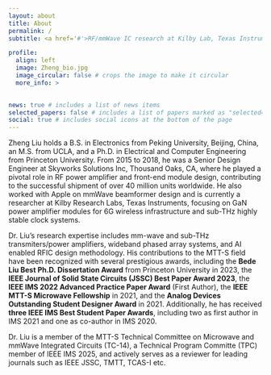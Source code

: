```yaml
---
layout: about
title: About
permalink: /
subtitle: <a href='#'>RF/mmWave IC research at Kilby Lab, Texas Instruments</a>. Ph.D at Princeton University, B.S at Peking University

profile:
  align: left
  image: Zheng_bio.jpg
  image_circular: false # crops the image to make it circular
  more_info: >
    

news: true # includes a list of news items
selected_papers: false # includes a list of papers marked as "selected={true}"
social: true # includes social icons at the bottom of the page
---
```



Zheng Liu holds a B.S. in Electronics from Peking University, Beijing, China, an M.S. from UCLA, and a Ph.D. in Electrical and Computer Engineering from Princeton University. From 2015 to 2018, he was a Senior Design Engineer at Skyworks Solutions Inc, Thousand Oaks, CA, where he played a pivotal role in RF power amplifier and front-end module design, contributing to the successful shipment of over 40 million units worldwide. He also worked with Apple on mmWave beamformer design and is currently a researcher at Kilby Research Labs, Texas Instruments, focusing on GaN power amplifier modules for 6G wireless infrastructure  and sub-THz highly stable clock systems.

Dr. Liu’s research expertise includes mm-wave and sub-THz transmiters/power amplifiers, wideband phased array systems, and AI enabled RFIC design methodology. His contributions to the MTT-S field have been recognized with several prestigious awards, including the **Bede Liu Best Ph.D. Dissertation Award** from Princeton University in 2023, the **IEEE Journal of Solid State Circuits (JSSC) Best Paper Award 2023**, the **IEEE IMS 2022 Advanced Practice Paper Award** (First Author), the **IEEE MTT-S Microwave Fellowship** in 2021, and the **Analog Devices Outstanding Student Designer Award** in 2021. Additionally, he has received **three IEEE IMS Best Student Paper Awards**, including two as first author in IMS 2021 and one as co-author in IMS 2020.

Dr. Liu is a member of the MTT-S Technical Committee on Microwave and mmWave Integrated Circuits (TC-14), a Technical Program Committe (TPC) member of IEEE IMS 2025,  and actively serves as a reviewer for leading journals such as IEEE JSSC, TMTT, TCAS-I etc.